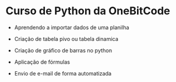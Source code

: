 # Curso de Python da OneBitCode

- Aprendendo a importar dados de uma planilha

- Criação de tabela pivo ou tabela dinamica

- Criação de gráfico de barras no python

- Aplicação de fórmulas

- Envio de e-mail de forma automatizada
